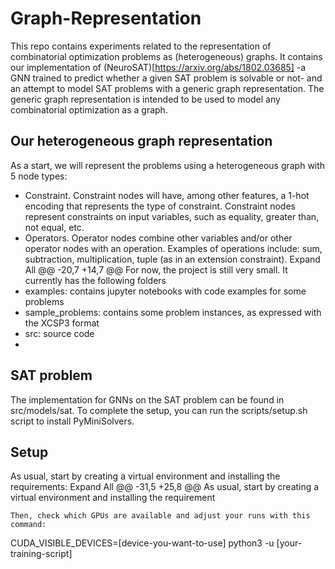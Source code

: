 # Graph-Representation
This repo contains experiments related to the representation of combinatorial optimization problems as (heterogeneous) graphs. It contains our implementation of (NeuroSAT)[https://arxiv.org/abs/1802.03685] -a GNN trained to predict whether a given SAT problem is solvable or not- and an attempt to model SAT problems with a generic graph representation. The generic graph representation is intended to be used to model any combinatorial optimization as a graph.

## Our heterogeneous graph representation
As a start, we will represent the problems using a heterogeneous graph with 5 node types:
- Constraint. Constraint nodes will have, among other features, a 1-hot encoding that represents the type of constraint. Constraint nodes represent constraints on input variables, such as equality, greater than, not equal, etc.
- Operators. Operator nodes combine other variables and/or other operator nodes with an operation. Examples of operations include: sum, subtraction, multiplication, tuple (as in an extension constraint). 
Expand All
	@@ -20,7 +14,7 @@ For now, the project is still very small. It currently has the following folders
- examples: contains jupyter notebooks with code examples for some problems
- sample_problems: contains some problem instances, as expressed with the XCSP3 format
- src: source code
- 

## SAT problem
The implementation for GNNs on the SAT problem can be found in src/models/sat. To complete the setup, you can run the scripts/setup.sh script to install PyMiniSolvers.

## Setup
As usual, start by creating a virtual environment and installing the requirements:
Expand All
	@@ -31,5 +25,8 @@ As usual, start by creating a virtual environment and installing the requirement
```
Then, check which GPUs are available and adjust your runs with this command:
```
CUDA_VISIBLE_DEVICES=[device-you-want-to-use] python3 -u [your-training-script]
```
